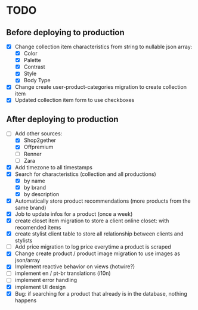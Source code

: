 # TODO

## Before deploying to production

- [x] Change collection item characteristics from string to nullable json array:
  - [x] Color
  - [x] Palette
  - [x] Contrast
  - [x] Style
  - [x] Body Type
- [x] Change create user-product-categories migration to create collection item
- [x] Updated collection item form to use checkboxes

## After deploying to production

- [ ] Add other sources:
  - [x] Shop2gether
  - [x] Offpremium
  - [ ] Renner
  - [ ] Zara
- [x] Add timezone to all timestamps
- [x] Search for characteristics (collection and all productions)
  - [x] by name
  - [x] by brand
  - [x] by description
- [x] Automatically store product recommendations (more products from the same brand)
- [x] Job to update infos for a product (once a week)
- [x] create closet item migration to store a client online closet: with recomended items
- [x] create stylist client table to store all relationship between clients and stylists
- [ ] Add price migration to log price everytime a product is scraped
- [x] Change create product / product image migration to use images as json/array
- [x] Implement reactive behavior on views (hotwire?)
- [ ] implement en / pt-br translations (i10n)
- [ ] implement error handling
- [x] implement UI design
- [x] Bug: if searching for a product that already is in the database, nothing happens
